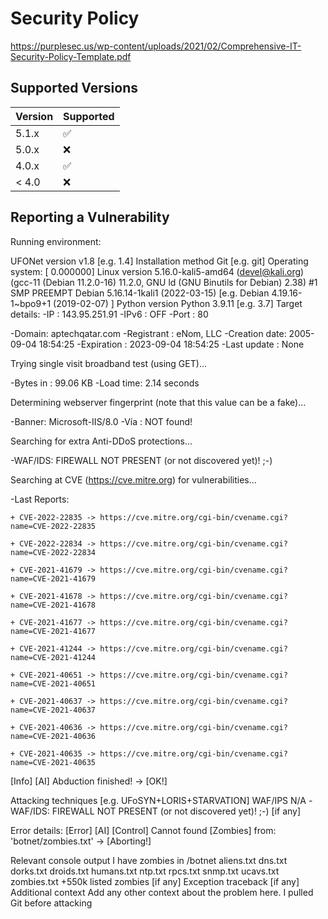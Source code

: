 # Security Policy

https://purplesec.us/wp-content/uploads/2021/02/Comprehensive-IT-Security-Policy-Template.pdf

## Supported Versions

| Version | Supported          |
| ------- | ------------------ |
| 5.1.x   | :white_check_mark: |
| 5.0.x   | :x:                |
| 4.0.x   | :white_check_mark: |
| < 4.0   | :x:                |

## Reporting a Vulnerability


Running environment:

UFONet version v1.8 [e.g. 1.4]
Installation method Git [e.g. git]
Operating system: [ 0.000000] Linux version 5.16.0-kali5-amd64 (devel@kali.org) (gcc-11 (Debian 11.2.0-16) 11.2.0, GNU ld (GNU Binutils for Debian) 2.38) #1 SMP PREEMPT Debian 5.16.14-1kali1 (2022-03-15)
[e.g. Debian 4.19.16-1~bpo9+1 (2019-02-07) ]
Python version Python 3.9.11
[e.g. 3.7]
Target details:
-IP : 143.95.251.91
-IPv6 : OFF
-Port : 80

-Domain: aptechqatar.com
-Registrant : eNom, LLC
-Creation date: 2005-09-04 18:54:25
-Expiration : 2023-09-04 18:54:25
-Last update : None

Trying single visit broadband test (using GET)...

-Bytes in : 99.06 KB
-Load time: 2.14 seconds

Determining webserver fingerprint (note that this value can be a fake)...

-Banner: Microsoft-IIS/8.0
-Vía : NOT found!

Searching for extra Anti-DDoS protections...

-WAF/IDS: FIREWALL NOT PRESENT (or not discovered yet)! ;-)

Searching at CVE (https://cve.mitre.org) for vulnerabilities...

-Last Reports:

    + CVE-2022-22835 -> https://cve.mitre.org/cgi-bin/cvename.cgi?name=CVE-2022-22835

    + CVE-2022-22834 -> https://cve.mitre.org/cgi-bin/cvename.cgi?name=CVE-2022-22834

    + CVE-2021-41679 -> https://cve.mitre.org/cgi-bin/cvename.cgi?name=CVE-2021-41679

    + CVE-2021-41678 -> https://cve.mitre.org/cgi-bin/cvename.cgi?name=CVE-2021-41678

    + CVE-2021-41677 -> https://cve.mitre.org/cgi-bin/cvename.cgi?name=CVE-2021-41677

    + CVE-2021-41244 -> https://cve.mitre.org/cgi-bin/cvename.cgi?name=CVE-2021-41244

    + CVE-2021-40651 -> https://cve.mitre.org/cgi-bin/cvename.cgi?name=CVE-2021-40651

    + CVE-2021-40637 -> https://cve.mitre.org/cgi-bin/cvename.cgi?name=CVE-2021-40637

    + CVE-2021-40636 -> https://cve.mitre.org/cgi-bin/cvename.cgi?name=CVE-2021-40636

    + CVE-2021-40635 -> https://cve.mitre.org/cgi-bin/cvename.cgi?name=CVE-2021-40635
[Info] [AI] Abduction finished! -> [OK!]

Attacking techniques [e.g. UFoSYN+LORIS+STARVATION]
WAF/IPS N/A -WAF/IDS: FIREWALL NOT PRESENT (or not discovered yet)! ;-)
[if any]

Error details:
[Error] [AI] [Control] Cannot found [Zombies] from: 'botnet/zombies.txt' -> [Aborting!]

Relevant console output I have zombies in /botnet aliens.txt dns.txt dorks.txt droids.txt humans.txt ntp.txt rpcs.txt snmp.txt ucavs.txt zombies.txt +550k listed zombies
[if any]
Exception traceback [if any]
Additional context Add any other context about the problem here.
I pulled Git before attacking


